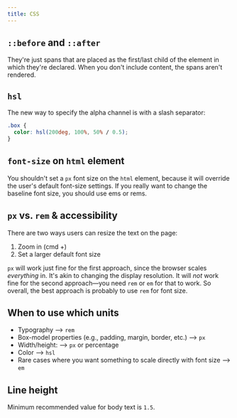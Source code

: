 ```yaml
---
title: CSS
---
```


## `::before` and `::after`

They're just spans that are placed as the first/last child of the element in which they're declared. When you don't include content, the spans aren't rendered.

## `hsl`

The new way to specify the alpha channel is with a slash separator:

```css
.box {
  color: hsl(200deg, 100%, 50% / 0.5);
}
```

## `font-size` on `html` element

You shouldn't set a `px` font size on the `html` element, because it will override the user's default font-size settings. If you really want to change the baseline font size, you should use ems or rems.

## `px` vs. `rem` & accessibility

There are two ways users can resize the text on the page:

1. Zoom in (cmd +)
2. Set a larger default font size

`px` will work just fine for the first approach, since the browser scales _everything_ in. It's akin to changing the display resolution. It will _not_ work fine for the second approach—you need `rem` or `em` for that to work. So overall, the best approach is probably to use `rem` for font size.

## When to use which units

- Typography --> `rem`
- Box-model properties (e.g., padding, margin, border, etc.) --> `px`
- Width/height: --> `px` or percentage
- Color --> `hsl`
- Rare cases where you want something to scale directly with font size --> `em`

## Line height

Minimum recommended value for body text is `1.5`.
